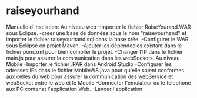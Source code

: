 # raiseyourhand
Manuelle d'instllation:
Au niveau web
-Importer le fichier RaiseYourand.WAR sous Eclipse.
-creer une base de données sous le nom "raiseyourhand" et importer le fichier raiseyourhand.sql dans la base crée.
-Configurer le WAR sous Ecliipse en projet Maven.
-Ajouter les dépendecies existant dans le fichier pom.xml pour bien compiler le projet.
-Changer l'IP dans le fichier main.js pour assurer la communication dans les webSockets.
Au niveau Mobile
-Importer le fichier .RAR dans Android Studio
-Configurer les adresses IPs dans le fichier MobileWS.java pour qu'elle soient conformes aux celles du web pour assurer la communication des webService et webSocket entre le web et le Mobile
-Connecter l'emulateur ou le telephone aux PC contenat l'application Web.
-Lancer l'application
